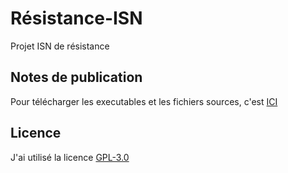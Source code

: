 # Résistance-ISN
Projet ISN de résistance

## Notes de publication

Pour télécharger les executables et les fichiers sources, c'est [ICI](https://github.com/Frederic94500/Resistance-ISN/releases)

## Licence

J'ai utilisé la licence [GPL-3.0](https://github.com/Frederic94500/Resistance-ISN/blob/master/LICENSE)


